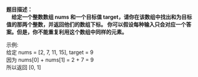 **题目描述：**</br>
**&emsp;给定一个整数数组 nums 和一个目标值 target，请你在该数组中找出和为目标值的那两个整数，并返回他们的数组下标。
你可以假设每种输入只会对应一个答案。但是，你不能重复利用这个数组中同样的元素。**

示例:</br>
给定 nums = [2, 7, 11, 15], target = 9</br>
因为 nums[0] + nums[1] = 2 + 7 = 9</br>
所以返回 [0, 1]</br>

